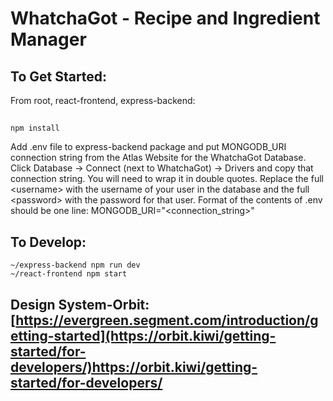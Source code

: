 # WhatchaGot - Recipe and Ingredient Manager

## To Get Started:
From root, react-frontend, express-backend:
## 
    npm install 
     
Add .env file to express-backend package and put MONGODB_URI connection string
from the Atlas Website for the WhatchaGot Database. Click Database -> Connect (next to WhatchaGot) -> Drivers
and copy that connection string. You will need to wrap it in double quotes. Replace the full \<username\> with the username of your user in the database and the full \<password\> with the password for that user. Format of the contents of .env should be one line: MONGODB_URI="<connection_string>"
    

## To Develop:
    ~/express-backend npm run dev
    ~/react-frontend npm start

## Design System-Orbit: [https://evergreen.segment.com/introduction/getting-started](https://orbit.kiwi/getting-started/for-developers/)https://orbit.kiwi/getting-started/for-developers/
